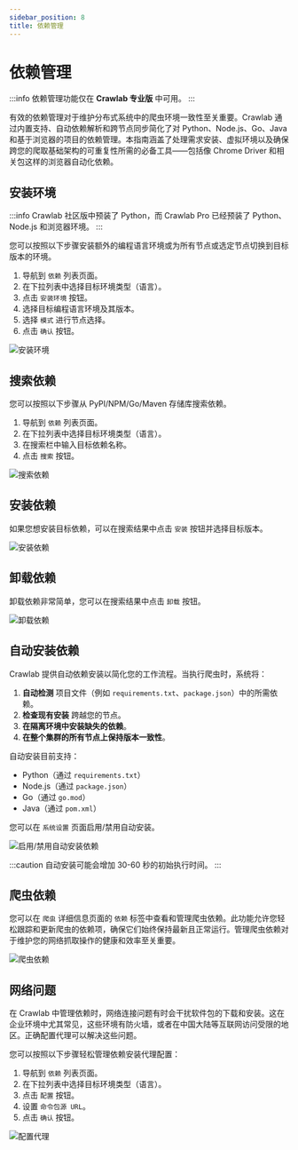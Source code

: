 ```yaml
---
sidebar_position: 8
title: 依赖管理
---
```


# 依赖管理

:::info
依赖管理功能仅在 **Crawlab 专业版** 中可用。
:::

有效的依赖管理对于维护分布式系统中的爬虫环境一致性至关重要。Crawlab 通过内置支持、自动依赖解析和跨节点同步简化了对
Python、Node.js、Go、Java 和基于浏览器的项目的依赖管理。本指南涵盖了处理需求安装、虚拟环境以及确保跨您的爬取基础架构的可重复性所需的必备工具——包括像
Chrome Driver 和相关包这样的浏览器自动化依赖。

## 安装环境

:::info
Crawlab 社区版中预装了 Python，而 Crawlab Pro 已经预装了 Python、Node.js 和浏览器环境。
:::

您可以按照以下步骤安装额外的编程语言环境或为所有节点或选定节点切换到目标版本的环境。

1. 导航到 `依赖` 列表页面。
2. 在下拉列表中选择目标环境类型（语言）。
3. 点击 `安装环境` 按钮。
4. 选择目标编程语言环境及其版本。
5. 选择 `模式` 进行节点选择。
6. 点击 `确认` 按钮。

![安装环境](/img/guides/dependency-management/install-envs.png)

## 搜索依赖

您可以按照以下步骤从 PyPI/NPM/Go/Maven 存储库搜索依赖。

1. 导航到 `依赖` 列表页面。
2. 在下拉列表中选择目标环境类型（语言）。
3. 在搜索栏中输入目标依赖名称。
4. 点击 `搜索` 按钮。

![搜索依赖](/img/guides/dependency-management/search-dependencies.png)

## 安装依赖

如果您想安装目标依赖，可以在搜索结果中点击 `安装` 按钮并选择目标版本。

![安装依赖](/img/guides/dependency-management/install-dependencies.png)

## 卸载依赖

卸载依赖非常简单，您可以在搜索结果中点击 `卸载` 按钮。

![卸载依赖](/img/guides/dependency-management/uninstall-dependencies.png)

## 自动安装依赖

Crawlab 提供自动依赖安装以简化您的工作流程。当执行爬虫时，系统将：

1. **自动检测** 项目文件（例如 `requirements.txt`、`package.json`）中的所需依赖。
2. **检查现有安装** 跨越您的节点。
3. **在隔离环境中安装缺失的依赖**。
4. **在整个集群的所有节点上保持版本一致性**。

自动安装目前支持：

- Python（通过 `requirements.txt`）
- Node.js（通过 `package.json`）
- Go（通过 `go.mod`）
- Java（通过 `pom.xml`）

您可以在 `系统设置` 页面启用/禁用自动安装。

![启用/禁用自动安装依赖](/img/guides/dependency-management/enable-disable-auto-install-dependencies.png)

:::caution
自动安装可能会增加 30-60 秒的初始执行时间。
:::

## 爬虫依赖

您可以在 `爬虫` 详细信息页面的 `依赖` 标签中查看和管理爬虫依赖。此功能允许您轻松跟踪和更新爬虫的依赖项，确保它们始终保持最新且正常运行。管理爬虫依赖对于维护您的网络抓取操作的健康和效率至关重要。

![爬虫依赖](/img/guides/dependency-management/spider-dependencies.png)

## 网络问题

在 Crawlab 中管理依赖时，网络连接问题有时会干扰软件包的下载和安装。这在企业环境中尤其常见，这些环境有防火墙，或者在中国大陆等互联网访问受限的地区。正确配置代理可以解决这些问题。

您可以按照以下步骤轻松管理依赖安装代理配置：

1. 导航到 `依赖` 列表页面。
2. 在下拉列表中选择目标环境类型（语言）。
3. 点击 `配置` 按钮。
4. 设置 `命令包源 URL`。
5. 点击 `确认` 按钮。

![配置代理](/img/guides/dependency-management/configure-proxy.png)